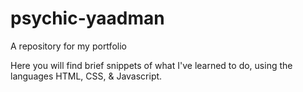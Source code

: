 # psychic-yaadman
A repository for my portfolio

Here you will find brief snippets of what I've learned to do,
using the languages HTML, CSS, & Javascript.

